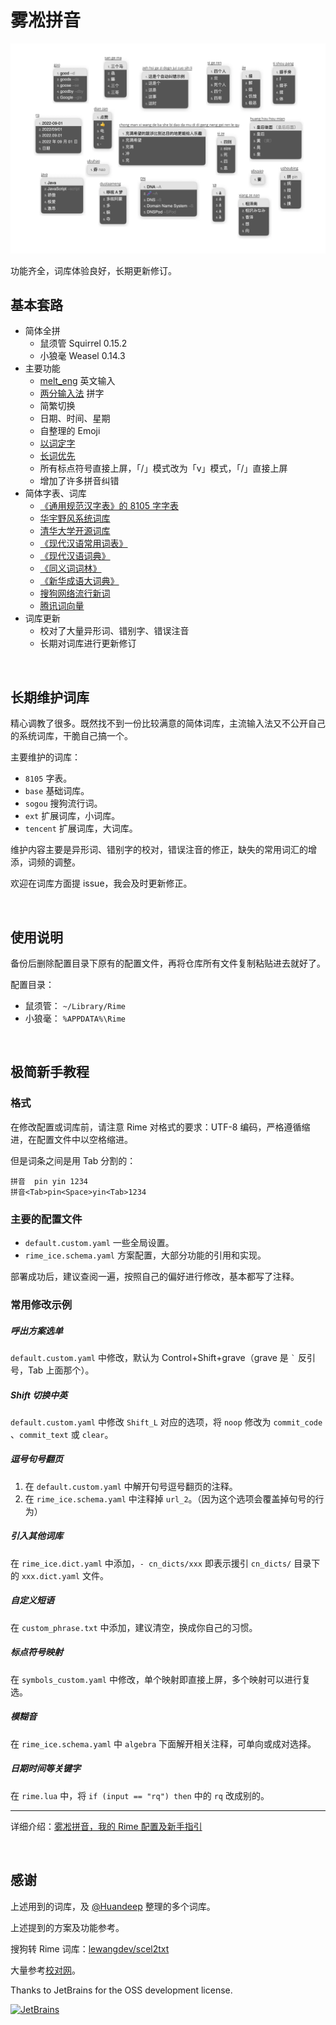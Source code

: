 # 雾凇拼音

![demo](./others/demo.webp)

功能齐全，词库体验良好，长期更新修订。

## 基本套路

- 简体全拼
    - 鼠须管 Squirrel 0.15.2
    - 小狼毫 Weasel 0.14.3
- 主要功能
    -   [melt_eng](https://github.com/tumuyan/rime-melt) 英文输入
    -   [两分输入法](http://cheonhyeong.com/Simplified/download.html) 拼字
    -   简繁切换
    -   日期、时间、星期
    -   自整理的 Emoji
    -   [以词定字](https://github.com/BlindingDark/rime-lua-select-character)
    -   [长词优先](https://github.com/tumuyan/rime-melt/blob/master/lua/melt.lua)
    -   所有标点符号直接上屏，「/」模式改为「v」模式，「/」直接上屏
    -   增加了许多拼音纠错
- 简体字表、词库
    -   [《通用规范汉字表》的 8105 字字表](https://github.com/iDvel/The-Table-of-General-Standard-Chinese-Characters)
    -   [华宇野风系统词库](http://bbs.pinyin.thunisoft.com/forum.php?mod=viewthread&tid=30049)
    -   [清华大学开源词库](https://github.com/thunlp/THUOCL)
    -   [《现代汉语常用词表》](https://gist.github.com/indiejoseph/eae09c673460aa0b56db)
    -   [《现代汉语词典》](https://forum.freemdict.com/t/topic/12102)
    -   [《同义词词林》](https://forum.freemdict.com/t/topic/1211)
    -   [《新华成语大词典》](https://forum.freemdict.com/t/topic/11407)
    -   [搜狗网络流行新词](https://pinyin.sogou.com/dict/detail/index/4)
    -   [腾讯词向量](https://ai.tencent.com/ailab/nlp/en/download.html)
- 词库更新
    - 校对了大量异形词、错别字、错误注音
    - 长期对词库进行更新修订

<br>

## 长期维护词库

精心调教了很多。既然找不到一份比较满意的简体词库，主流输入法又不公开自己的系统词库，干脆自己搞一个。

主要维护的词库：

- `8105` 字表。
- `base` 基础词库。
- `sogou` 搜狗流行词。
- `ext` 扩展词库，小词库。
- `tencent` 扩展词库，大词库。

维护内容主要是异形词、错别字的校对，错误注音的修正，缺失的常用词汇的增添，词频的调整。

欢迎在词库方面提 issue，我会及时更新修正。

<br>

## 使用说明

备份后删除配置目录下原有的配置文件，再将仓库所有文件复制粘贴进去就好了。

配置目录：

- 鼠须管： `~/Library/Rime`
- 小狼毫： `%APPDATA%\Rime`

<br>

## 极简新手教程

### 格式

在修改配置或词库前，请注意 Rime 对格式的要求：UTF-8 编码，严格遵循缩进，在配置文件中以空格缩进。

但是词条之间是用 Tab 分割的：

```
拼音	pin yin 1234
拼音<Tab>pin<Space>yin<Tab>1234
```

### 主要的配置文件

- `default.custom.yaml` 一些全局设置。
- `rime_ice.schema.yaml` 方案配置，大部分功能的引用和实现。

部署成功后，建议查阅一遍，按照自己的偏好进行修改，基本都写了注释。

### 常用修改示例

##### 呼出方案选单

`default.custom.yaml` 中修改，默认为 Control+Shift+grave（grave 是 `` ` `` 反引号，Tab 上面那个）。

##### Shift 切换中英

`default.custom.yaml` 中修改 `Shift_L` 对应的选项，将 `noop` 修改为 `commit_code` 、`commit_text` 或 `clear`。

##### 逗号句号翻页

1. 在 `default.custom.yaml` 中解开句号逗号翻页的注释。
2. 在 `rime_ice.schema.yaml` 中注释掉 `url_2`。（因为这个选项会覆盖掉句号的行为）

##### 引入其他词库

在 `rime_ice.dict.yaml` 中添加，`- cn_dicts/xxx` 即表示援引 `cn_dicts/` 目录下的 `xxx.dict.yaml` 文件。

##### 自定义短语

在 `custom_phrase.txt` 中添加，建议清空，换成你自己的习惯。

##### 标点符号映射

在 `symbols_custom.yaml` 中修改，单个映射即直接上屏，多个映射可以进行复选。

##### 模糊音

在 `rime_ice.schema.yaml` 中 `algebra` 下面解开相关注释，可单向或成对选择。

##### 日期时间等关键字

在 `rime.lua` 中，将 `if (input == "rq") then` 中的 `rq` 改成别的。

---

详细介绍：[雾凇拼音，我的 Rime 配置及新手指引](https://dvel.me/posts/my-rime/)

<br>

## 感谢

上述用到的词库，及 [@Huandeep](https://github.com/Huandeep) 整理的多个词库。

上述提到的方案及功能参考。

搜狗转 Rime 词库：[lewangdev/scel2txt](https://github.com/lewangdev/scel2txt)

大量参考[校对网](http://www.jiaodui.com/bbs/)。

Thanks to JetBrains for the OSS development license.

[![JetBrains](https://resources.jetbrains.com/storage/products/company/brand/logos/jb_beam.svg)](https://jb.gg/OpenSourceSupport)
